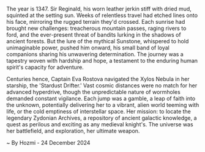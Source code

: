 
The year is 1347.  Sir Reginald, his worn leather jerkin stiff with dried mud, squinted at the setting sun.  Weeks of relentless travel had etched lines onto his face, mirroring the rugged terrain they'd crossed.  Each sunrise had brought new challenges: treacherous mountain passes, raging rivers to ford, and the ever-present threat of bandits lurking in the shadows of ancient forests.  But the lure of the mythical Sunstone, whispered to hold unimaginable power, pushed him onward, his small band of loyal companions sharing his unwavering determination.  The journey was a tapestry woven with hardship and hope, a testament to the enduring human spirit's capacity for adventure.


Centuries hence, Captain Eva Rostova navigated the Xylos Nebula in her starship, the 'Stardust Drifter.'  Vast cosmic distances were no match for her advanced hyperdrive, though the unpredictable nature of wormholes demanded constant vigilance.  Each jump was a gamble, a leap of faith into the unknown, potentially delivering her to a vibrant, alien world teeming with life, or the cold emptiness of interstellar space.  Her mission: to locate the legendary Zydonian Archives, a repository of ancient galactic knowledge, a quest as perilous and exciting as any medieval knight's.  The universe was her battlefield, and exploration, her ultimate weapon.

~ By Hozmi - 24 December 2024
